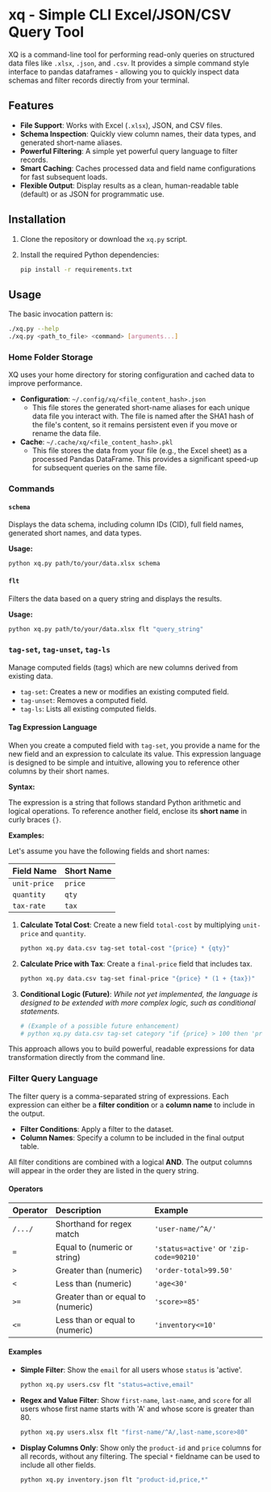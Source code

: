 # xq - Simple CLI Excel/JSON/CSV Query Tool

XQ is a command-line tool for performing read-only queries on structured data files like `.xlsx`, `.json`, and `.csv`. It provides a simple command style interface to pandas dataframes - allowing you to quickly inspect data schemas and filter records directly from your terminal.

## Features

- **File Support**: Works with Excel (`.xlsx`), JSON, and CSV files.
- **Schema Inspection**: Quickly view column names, their data types, and generated short-name aliases.
- **Powerful Filtering**: A simple yet powerful query language to filter records.
- **Smart Caching**: Caches processed data and field name configurations for fast subsequent loads.
- **Flexible Output**: Display results as a clean, human-readable table (default) or as JSON for programmatic use.

## Installation

1.  Clone the repository or download the `xq.py` script.
2.  Install the required Python dependencies:

    ```bash
    pip install -r requirements.txt
    ```

## Usage

The basic invocation pattern is:

```bash
./xq.py --help
./xq.py <path_to_file> <command> [arguments...]
```

### Home Folder Storage

XQ uses your home directory for storing configuration and cached data to improve performance.

-   **Configuration**: `~/.config/xq/<file_content_hash>.json`
    -   This file stores the generated short-name aliases for each unique data file you interact with. The file is named after the SHA1 hash of the file's content, so it remains persistent even if you move or rename the data file.
-   **Cache**: `~/.cache/xq/<file_content_hash>.pkl`
    -   This file stores the data from your file (e.g., the Excel sheet) as a processed Pandas DataFrame. This provides a significant speed-up for subsequent queries on the same file.

### Commands

#### `schema`

Displays the data schema, including column IDs (CID), full field names, generated short names, and data types.

**Usage:**

```bash
python xq.py path/to/your/data.xlsx schema
```

#### `flt`

Filters the data based on a query string and displays the results.

**Usage:**

```bash
python xq.py path/to/your/data.xlsx flt "query_string"
```

### `tag-set`, `tag-unset`, `tag-ls`

Manage computed fields (tags) which are new columns derived from existing data.

-   `tag-set`: Creates a new or modifies an existing computed field.
-   `tag-unset`: Removes a computed field.
-   `tag-ls`: Lists all existing computed fields.

#### Tag Expression Language

When you create a computed field with `tag-set`, you provide a name for the new field and an expression to calculate its value. This expression language is designed to be simple and intuitive, allowing you to reference other columns by their short names.

**Syntax:**

The expression is a string that follows standard Python arithmetic and logical operations. To reference another field, enclose its **short name** in curly braces `{}`.

**Examples:**

Let's assume you have the following fields and short names:

| Field Name  | Short Name |
| :---------- | :--------- |
| `unit-price`| `price`    |
| `quantity`  | `qty`      |
| `tax-rate`  | `tax`      |

1.  **Calculate Total Cost**: Create a new field `total-cost` by multiplying `unit-price` and `quantity`.

    ```bash
    python xq.py data.csv tag-set total-cost "{price} * {qty}"
    ```

2.  **Calculate Price with Tax**: Create a `final-price` field that includes tax.

    ```bash
    python xq.py data.csv tag-set final-price "{price} * (1 + {tax})"
    ```

3.  **Conditional Logic (Future)**: *While not yet implemented, the language is designed to be extended with more complex logic, such as conditional statements.*

    ```bash
    # (Example of a possible future enhancement)
    # python xq.py data.csv tag-set category "if {price} > 100 then 'premium' else 'standard'"
    ```

This approach allows you to build powerful, readable expressions for data transformation directly from the command line.

### Filter Query Language

The filter query is a comma-separated string of expressions. Each expression can either be a **filter condition** or a **column name** to include in the output.

-   **Filter Conditions**: Apply a filter to the dataset.
-   **Column Names**: Specify a column to be included in the final output table.

All filter conditions are combined with a logical **AND**. The output columns will appear in the order they are listed in the query string.

#### Operators

| Operator | Description                                     | Example                                   |
| :------- | :---------------------------------------------- | :---------------------------------------- |
| `/.../`  | Shorthand for regex match                       | `'user-name/^A/'`                         |
| `=`      | Equal to (numeric or string)                    | `'status=active'` or `'zip-code=90210'`   |
| `>`      | Greater than (numeric)                          | `'order-total>99.50'`                     |
| `<`      | Less than (numeric)                             | `'age<30'`                                |
| `>=`     | Greater than or equal to (numeric)              | `'score>=85'`                             |
| `<=`     | Less than or equal to (numeric)                 | `'inventory<=10'`                         |

#### Examples

-   **Simple Filter**: Show the `email` for all users whose `status` is 'active'.

    ```bash
    python xq.py users.csv flt "status=active,email"
    ```

-   **Regex and Value Filter**: Show `first-name`, `last-name`, and `score` for all users whose first name starts with 'A' and whose score is greater than 80.

    ```bash
    python xq.py users.xlsx flt "first-name/^A/,last-name,score>80"
    ```

-   **Display Columns Only**: Show only the `product-id` and `price` columns for all records, without any filtering. The special `*` fieldname can be used to include all other fields.

    ```bash
    python xq.py inventory.json flt "product-id,price,*"
    ``` 